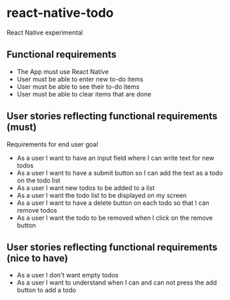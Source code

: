 # react-native-todo

React Native experimental

## Functional requirements

- The App must use React Native
- User must be able to enter new to-do items
- User must be able to see their to-do items
- User must be able to clear items that are done

## User stories reflecting functional requirements (must)

Requirements for end user goal

- As a user I want to have an input field where I can write text for new todos
- As a user I want to have a submit button so I can add the text as a todo on the todo list
- As a user I want new todos to be added to a list
- As a user I want the todo list to be displayed on my screen
- As a user I want to have a delete button on each todo so that I can remove todos
- As a user I want the todo to be removed when I click on the remove button

## User stories reflecting functional requirements (nice to have)

- As a user I don't want empty todos
- As a user I want to understand when I can and can not press the add button to add a todo
